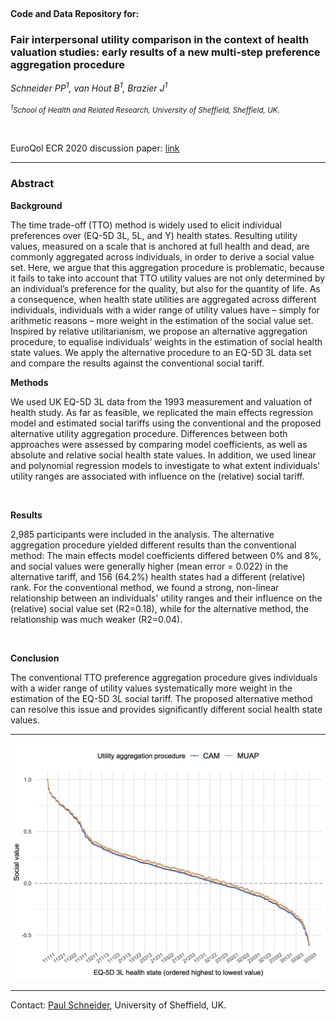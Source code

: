 
  <br> 

#### Code and Data Repository for:

### Fair interpersonal utility comparison in the context of health valuation studies: early results of a new multi-step preference aggregation procedure


  *Schneider PP<sup>1</sup>, van Hout B<sup>1</sup>, Brazier J<sup>1</sup>*

  <sub>*<sup>1</sup>School of Health and Related Research, University of Sheffield, Sheffield, UK.*  </sub>  

<br> 

  EuroQol ECR 2020 discussion paper: [link](https://github.com/bitowaqr/eq5d_muap/raw/master/wp/wp_31012020.pdf)
  
****

### Abstract 

__Background__  

  The time trade-off (TTO) method is widely used to elicit individual preferences over (EQ-5D 3L, 5L, and Y) health states. Resulting utility values, measured on a scale that is anchored at full health and dead, are commonly aggregated across individuals, in order to derive a social value set. Here, we argue that this aggregation procedure is problematic, because it fails to take into account that TTO utility values are not only determined by an individual’s preference for the quality, but also for the quantity of life. As a consequence, when health state utilities are aggregated across different individuals, individuals with a wider range of utility values have – simply for arithmetic reasons – more weight in the estimation of the social value set. Inspired by relative utilitarianism, we propose an alternative aggregation procedure, to equalise individuals’ weights in the estimation of social health state values. We apply the alternative procedure to an EQ-5D 3L data set and compare the results against the conventional social tariff.
    <br>

__Methods__

  We used UK EQ-5D 3L data from the 1993 measurement and valuation of health study. As far as feasible, we replicated the main effects regression model and estimated social tariffs using the conventional and the proposed alternative utility aggregation procedure. Differences between both approaches were assessed by comparing model coefficients, as well as absolute and relative social health state values. In addition, we used linear and polynomial regression models to investigate to what extent individuals' utility ranges are associated with influence on the (relative) social tariff.

<br>

__Results__

  2,985 participants were included in the analysis. The alternative aggregation procedure yielded different results than the conventional method: The main effects model coefficients differed between 0\% and 8\%, and social values were generally higher (mean error = 0.022) in the alternative tariff, and 156 (64.2\%) health states had a different (relative) rank. For the conventional method, we found a strong, non-linear relationship between an individuals' utility ranges and their influence on the (relative) social value set (R2=0.18), while for the alternative method, the relationship was much weaker (R2=0.04).
  
  <br>

__Conclusion__

  The conventional TTO preference aggregation procedure gives individuals with a wider range of utility values systematically more weight in the estimation of the EQ-5D 3L social tariff. The proposed alternative method can resolve this issue and provides significantly different social health state values.

****

![Comparison between the conventional (CAM) and the alternative multi-step utility aggregation procedure (MUAP) social EQ-5D 3L tariff](https://github.com/bitowaqr/eq5d_muap/raw/master/output/comparisonplot.png)

****

Contact: [Paul Schneider](mailto:p.schneider@sheffield.ac.uk), University of Sheffield, UK.

  <br>
  <br>